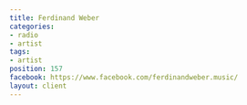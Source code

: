 ```yaml
---
title: Ferdinand Weber
categories:
- radio
- artist
tags:
- artist
position: 157
facebook: https://www.facebook.com/ferdinandweber.music/
layout: client
---
```



